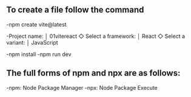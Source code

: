 
## To create  a file follow the command 
-npm create vite@latest

-Project name:
│  01vitereact
◇  Select a framework:
│  React
◇  Select a variant:
│  JavaScript

-npm install
-npm run dev

## The full forms of npm and npx are as follows:
-npm: Node Package Manager
-npx: Node Package Execute